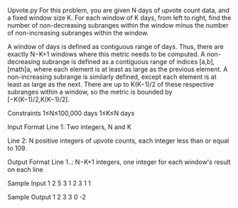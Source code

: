 Upvote.py
For this problem, you are given N days of upvote count data, and a fixed window size K. For each window of K days, from left to right, find the number of non-decreasing subranges within the window minus the number of non-increasing subranges within the window.

A window of days is defined as contiguous range of days. Thus, there are exactly N−K+1 windows where this metric needs to be computed. A non-decreasing subrange is defined as a contiguous range of indices [a,b], [math]a, where each element is at least as large as the previous element. A non-increasing subrange is similarly defined, except each element is at least as large as the next. There are up to K(K−1)/2 of these respective subranges within a window, so the metric is bounded by [−K(K−1)/2,K(K−1)/2].

Constraints
1≤N≤100,000 days
1≤K≤N days

Input Format
Line 1: Two integers, N and K

Line 2: N positive integers of upvote counts, each integer less than or equal to 109.

Output Format
Line 1..: N−K+1 integers, one integer for each window's result on each line

Sample Input
1
2
5 3
1 2 3 1 1


Sample Output
1
2
3
3
0
-2
